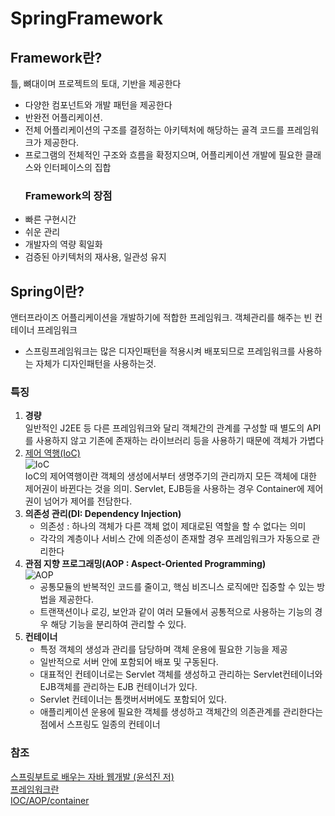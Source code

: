 # SpringFramework
  ## Framework란?
  틀, 뼈대이며 프로젝트의 토대, 기반을 제공한다
  - 다양한 컴포넌트와 개발 패턴을 제공한다
  - 반완전 어플리케이션.
  - 전체 어플리케이션의 구조를 결정하는 아키텍처에 해당하는 골격 코드를 프레임워크가 제공한다.
  - 프로그램의 전체적인 구조와 흐름을 확정지으며, 어플리케이션 개발에 필요한 클래스와 인터페이스의 집합
    ### Framework의 장점
- 빠른 구현시간
- 쉬운 관리
- 개발자의 역량 획일화
- 검증된 아키텍처의 재사용, 일관성 유지
## Spring이란? 
  앤터프라이즈 어플리케이션을 개발하기에 적합한 프레임워크. 객체관리를 해주는 빈 컨테이너 프레임워크
  - 스프링프레임워크는 많은 디자인패턴을 적용시켜 배포되므로 프레임워크를 사용하는 자체가 디자인패턴을 사용하는것.
  
 ### 특징
1. <b>경량</b> <br>
   일반적인 J2EE 등 다른 프레임워크와 달리 객체간의 관계를 구성할 때 별도의 API를 사용하지 않고 기존에 존재하는 라이브러리 등을 사용하기 때문에 객체가 가볍다
2. [제어 역행(IoC)](https://github.com/100race/TIL/edit/main/Spring/IoC.md) <br>
   ![IoC](https://user-images.githubusercontent.com/46726709/110338862-dac27d80-806a-11eb-888a-4f8cb354c2b7.PNG) <br>
   IoC의 제어역행이란 객체의 생성에서부터 생명주기의 관리까지 모든 객체에 대한 제어권이 바뀐다는 것을 의미.
   Servlet, EJB등을 사용하는 경우 Container에 제어권이 넘어가 제어를 전담한다.
3.  <b>의존성 관리(DI: Dependency Injection)</b> <br>
    - 의존성 : 하나의 객체가 다른 객체 없이 제대로된 역할을 할 수 없다는 의미
    - 각각의 계층이나 서비스 간에 의존성이 존재할 경우 프레임워크가 자동으로 관리한다
4. <b>관점 지향 프로그래밍(AOP : Aspect-Oriented Programming)</b> <br>
  ![AOP](https://user-images.githubusercontent.com/46726709/110338869-dbf3aa80-806a-11eb-917b-88b60e6d9386.PNG) <br>
    - 공통모듈의 반복적인 코드를 줄이고, 핵심 비즈니스 로직에만 집중할 수 있는 방법을 제공한다. 
    - 트랜잭션이나 로깅, 보안과 같이 여러 모듈에서 공통적으로 사용하는 기능의 경우 해당 기능을 분리하여 관리할 수 있다.
5. <b>컨테이너</b> <br>
    - 특정 객체의 생성과 관리를 담당하며 객체 운용에 필요한 기능을 제공
    - 일반적으로 서버 안에 포함되어 배포 및 구동된다.
    - 대표적인 컨테이너로는 Servlet 객체를 생성하고 관리하는 Servlet컨테이너와 EJB객체를 관리하는 EJB 컨테이너가 있다.
    - Servlet 컨테이너는 톰캣버서버에도 포함되어 있다.
    - 애플리케이션 운용에 필요한 객체를 생성하고 객체간의 의존관계를 관리한다는 점에서 스프링도 일종의 컨테이너
  

  
  
  
### 참조
[스프링부트로 배우는 자바 웹개발 (윤석진 저)]()<br>
[프레임워크란](https://m.blog.naver.com/manddonara/119738492)<br>
[IOC/AOP/container](https://backback.tistory.com/71)<br>
